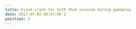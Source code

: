 ```yaml
---
title: Fixed crash for VoIP that occured during gameplay
date: 2017-07-02 00:57:00 Z
position: 2
---
```


